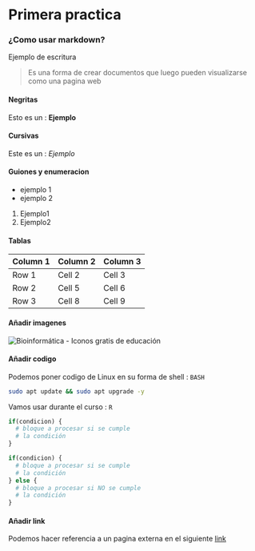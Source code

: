 # Primera practica

### ¿Como usar markdown?

Ejemplo de escritura

> Es una forma de crear documentos que luego pueden visualizarse como una pagina web

#### Negritas  
Esto es un : **Ejemplo**
#### Cursivas
Este es un : *Ejemplo*
#### Guiones y enumeracion
- ejemplo 1
- ejemplo 2

1. Ejemplo1
2. Ejemplo2

####  Tablas

| Column 1 | Column 2 | Column 3 |
|----------|----------|----------|
| Row 1    | Cell 2   | Cell 3   |
| Row 2    | Cell 5   | Cell 6   |
| Row 3    | Cell 8   | Cell 9   |

#### Añadir imagenes

![Bioinformática - Iconos gratis de educación](https://cdn-icons-png.flaticon.com/512/3829/3829976.png)

#### Añadir codigo

Podemos poner codigo de Linux en su forma de shell : `BASH`
```bash
sudo apt update && sudo apt upgrade -y
```
Vamos usar durante el curso : `R`

```r
if(condicion) {
  # bloque a procesar si se cumple
  # la condición
}

if(condicion) {
  # bloque a procesar si se cumple
  # la condición
} else {
  # bloque a procesar si NO se cumple
  # la condición
}
```

#### Añadir link

Podemos hacer referencia a un pagina externa en el siguiente [link]([https://franciscoascue.github.io/Transcriptomica_RNAseq/docs/Transcriptomica/MapeoFiltradoCount.html])
